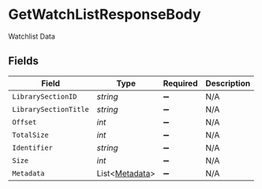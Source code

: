 # GetWatchListResponseBody

Watchlist Data


## Fields

| Field                                               | Type                                                | Required                                            | Description                                         |
| --------------------------------------------------- | --------------------------------------------------- | --------------------------------------------------- | --------------------------------------------------- |
| `LibrarySectionID`                                  | *string*                                            | :heavy_minus_sign:                                  | N/A                                                 |
| `LibrarySectionTitle`                               | *string*                                            | :heavy_minus_sign:                                  | N/A                                                 |
| `Offset`                                            | *int*                                               | :heavy_minus_sign:                                  | N/A                                                 |
| `TotalSize`                                         | *int*                                               | :heavy_minus_sign:                                  | N/A                                                 |
| `Identifier`                                        | *string*                                            | :heavy_minus_sign:                                  | N/A                                                 |
| `Size`                                              | *int*                                               | :heavy_minus_sign:                                  | N/A                                                 |
| `Metadata`                                          | List<[Metadata](../../Models/Requests/Metadata.md)> | :heavy_minus_sign:                                  | N/A                                                 |